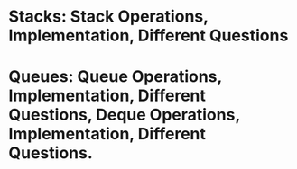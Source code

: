 # Stacks: Stack Operations, Implementation, Different Questions
# Queues: Queue Operations, Implementation, Different Questions, Deque Operations, Implementation, Different Questions.
